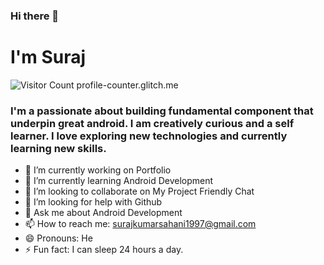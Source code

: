 ### Hi there 👋
# I'm Suraj

![Visitor Count](https://github.com/{surajsahani}/count.svg)
profile-counter.glitch.me

<!--
**surajsahani/surajsahani** is a ✨ _special_ ✨ repository because its `README.md` (this file) appears on your GitHub profile.

Here are some ideas to get you started:
-->
### I'm a passionate about building fundamental component that underpin great android. I am creatively curious and a self learner. I love exploring new technologies and currently learning new skills.
- 🔭 I’m currently working on Portfolio
- 🌱 I’m currently learning Android Development
- 👯 I’m looking to collaborate on My Project Friendly Chat
- 🤔 I’m looking for help with Github
- 💬 Ask me about Android Development
- 📫 How to reach me: surajkumarsahani1997@gmail.com
- 😄 Pronouns: He
- ⚡ Fun fact: I can sleep 24 hours a day.


